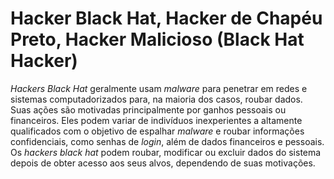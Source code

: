 # Hacker Black Hat, Hacker de Chapéu Preto, Hacker Malicioso (Black Hat Hacker)

_Hackers_ _Black Hat_ geralmente usam _malware_ para penetrar em redes e sistemas computadorizados para, na maioria dos casos, roubar dados. Suas ações são motivadas principalmente por ganhos pessoais ou financeiros. Eles podem variar de indivíduos inexperientes a altamente qualificados com o objetivo de espalhar _malware_ e roubar informações confidenciais, como senhas de _login_, além de dados financeiros e pessoais. Os _hackers_ _black hat_ podem roubar, modificar ou excluir dados do sistema depois de obter acesso aos seus alvos, dependendo de suas motivações.
